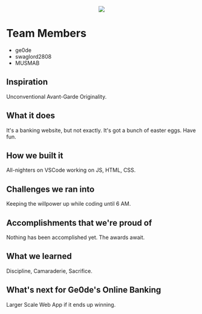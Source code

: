 <p align="center">
  <a href="https://git.io/typing-svg">
    <img src="https://readme-typing-svg.demolab.com?font=Chakra+Petch&size=30&duration=1300&pause=500&color=CBA135&center=true&vCenter=true&width=630&lines=UBCO+CSCU+BC+Hacks+6.0+Hackathon"/>
  </a>
</p>

# Team Members
* ge0de
* swaglord2808
* MUSMAB

## Inspiration
Unconventional Avant-Garde Originality.
## What it does
It's a banking website, but not exactly. It's got a bunch of easter eggs. Have fun.
## How we built it
All-nighters on VSCode working on JS, HTML, CSS.
## Challenges we ran into
Keeping the willpower up while coding until 6 AM.
## Accomplishments that we're proud of
Nothing has been accomplished yet. The awards await.
## What we learned
Discipline, Camaraderie, Sacrifice.
## What's next for Ge0de's Online Banking
Larger Scale Web App if it ends up winning.
